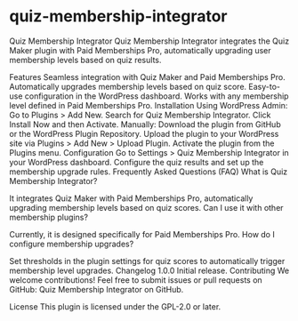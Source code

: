 # quiz-membership-integrator

Quiz Membership Integrator
Quiz Membership Integrator integrates the Quiz Maker plugin with Paid Memberships Pro, automatically upgrading user membership levels based on quiz results.

Features
Seamless integration with Quiz Maker and Paid Memberships Pro.
Automatically upgrades membership levels based on quiz score.
Easy-to-use configuration in the WordPress dashboard.
Works with any membership level defined in Paid Memberships Pro.
Installation
Using WordPress Admin:
Go to Plugins > Add New.
Search for Quiz Membership Integrator.
Click Install Now and then Activate.
Manually:
Download the plugin from GitHub or the WordPress Plugin Repository.
Upload the plugin to your WordPress site via Plugins > Add New > Upload Plugin.
Activate the plugin from the Plugins menu.
Configuration
Go to Settings > Quiz Membership Integrator in your WordPress dashboard.
Configure the quiz results and set up the membership upgrade rules.
Frequently Asked Questions (FAQ)
What is Quiz Membership Integrator?

It integrates Quiz Maker with Paid Memberships Pro, automatically upgrading membership levels based on quiz scores.
Can I use it with other membership plugins?

Currently, it is designed specifically for Paid Memberships Pro.
How do I configure membership upgrades?

Set thresholds in the plugin settings for quiz scores to automatically trigger membership level upgrades.
Changelog
1.0.0
Initial release.
Contributing
We welcome contributions! Feel free to submit issues or pull requests on GitHub: Quiz Membership Integrator on GitHub.

License
This plugin is licensed under the GPL-2.0 or later.